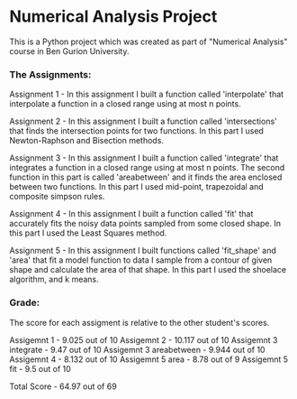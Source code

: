 # Numerical Analysis Project

This is a Python project which was created as part of "Numerical Analysis" course in Ben Gurion University.

### The Assignments:

Assignment 1 - 	In this assignment I built a function called 'interpolate' that interpolate a function in a closed range using at most n points.

Assignment 2 - 	In this assignment I built a function called 'intersections' that finds the intersection points for two functions.
                In this part I used Newton-Raphson and Bisection methods.

Assignment 3 - 	In this assignment I built a function called 'integrate' that integrates a function in a closed range using at most n points.
			          The second function in this part is called 'areabetween' and it finds the area enclosed between two functions.
                In this part I used mid-point, trapezoidal and composite simpson rules.

Assignment 4 - 	In this assignment I built a function called 'fit' that accurately fits the noisy data points
                sampled from some closed shape. In this part I used the Least Squares method.

Assignment 5 - 	In this assignment I built functions called 'fit_shape' and 'area' that fit a model function to
                data I sample from a contour of given shape and calculate the area of that shape.
                In this part I used the shoelace algorithm, and k means.

  ### Grade:
  The score for each assigment is relative to the other student's scores.

  Assigemnt 1 - 9.025 out of 10
  Assigemnt 2 - 10.117 out of 10
  Assigemnt 3 integrate - 9.47 out of 10
  Assigemnt 3 areabetween - 9.944 out of 10
  Assigemnt 4 - 8.132 out of 10
  Assigemnt 5 area - 8.78 out of 9
  Assigemnt 5 fit - 9.5 out of 10

  Total Score - 64.97 out of 69

